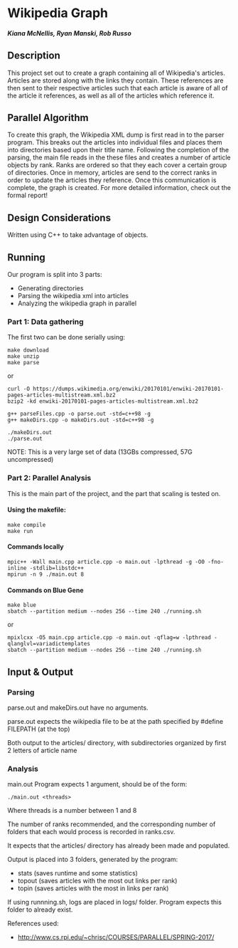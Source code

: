 # Wikipedia Graph
##### Kiana McNellis, Ryan Manski, Rob Russo

## Description
This project set out to create a graph containing all of Wikipedia's articles. Articles are stored along with the links they contain. These references are then sent to their respective articles such that each article is aware of all of the article it references, as well as all of the articles which reference it.

## Parallel Algorithm
To create this graph, the Wikipedia XML dump is first read in to the parser program. This breaks out the articles into individual files and places them into directories based upon their title name. Following the completion of the parsing, the main file reads in the these files and creates a number of article objects by rank. Ranks are ordered so that they each cover a certain group of directories. Once in memory, articles are send to the correct ranks in order to update the articles they reference. Once this communication is complete, the graph is created. For more detailed information, check out the formal report!

## Design Considerations
Written using C++ to take advantage of objects.

## Running
Our program is split into 3 parts:
* Generating directories
* Parsing the wikipedia xml into articles
* Analyzing the wikipedia graph in parallel

### Part 1: Data gathering
The first two can be done serially using:
```
make download
make unzip
make parse
```

or

```
curl -O https://dumps.wikimedia.org/enwiki/20170101/enwiki-20170101-pages-articles-multistream.xml.bz2
bzip2 -kd enwiki-20170101-pages-articles-multistream.xml.bz2

g++ parseFiles.cpp -o parse.out -std=c++98 -g
g++ makeDirs.cpp -o makeDirs.out -std=c++98 -g

./makeDirs.out
./parse.out
```

NOTE: This is a very large set of data (13GBs compressed, 57G uncompressed)

### Part 2: Parallel Analysis

This is the main part of the project, and the part that scaling is tested on.

#### Using the makefile:
```
make compile
make run
```

#### Commands locally
```
mpic++ -Wall main.cpp article.cpp -o main.out -lpthread -g -O0 -fno-inline -stdlib=libstdc++
mpirun -n 9 ./main.out 8
```
#### Commands on Blue Gene
```
make blue
sbatch --partition medium --nodes 256 --time 240 ./running.sh
```
or

```
mpixlcxx -O5 main.cpp article.cpp -o main.out -qflag=w -lpthread -qlanglvl=variadictemplates
sbatch --partition medium --nodes 256 --time 240 ./running.sh
```

## Input & Output
### Parsing
parse.out and makeDirs.out have no arguments.

parse.out expects the wikipedia file to be at the path specified by #define FILEPATH (at the top)

Both output to the articles/ directory, with subdirectories organized by first 2 letters of article name

### Analysis
main.out Program expects 1 argument, should be of the form:

`./main.out <threads>`

Where threads is a number between 1 and 8

The number of ranks recommended, and the corresponding number of folders that each would process is recorded in ranks.csv.

It expects that the articles/ directory has already been made and populated.

Output is placed into 3 folders, generated by the program:
* stats (saves runtime and some statistics)
* topout (saves articles with the most out links per rank)
* topin (saves articles with the most in links per rank)

If using runnning.sh, logs are placed in logs/ folder. Program expects this folder to already exist.

References used:
- http://www.cs.rpi.edu/~chrisc/COURSES/PARALLEL/SPRING-2017/
